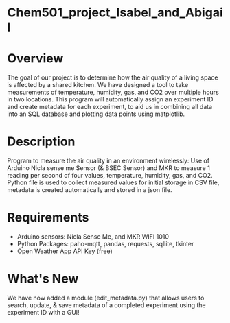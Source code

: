 # Chem501_project_Isabel_and_Abigail
<h1>Overview</h1>
<p>
The goal of our project is to determine how the air quality of a living space is affected by a shared kitchen. We have designed a tool to take measurements of temperature, humidity, gas, and CO2 over multiple hours in two locations. This program will automatically assign an experiment ID and create metadata for each experiment, to aid us in combining all data into an SQL database and plotting data points using matplotlib.
</p>

<h1>Description</h1>
<p>
Program to measure the air quality in an environment wirelessly: Use of Arduino Nicla sense me Sensor (& BSEC Sensor) and MKR to measure 1 reading per second of four values, temperature, humidity, gas, and CO2. Python file is used to collect measured values for initial storage in CSV file, metadata is created automatically and stored in a json file.
</p>

<h1>Requirements</h1>
<ul>
<li>Arduino sensors: Nicla Sense Me, and MKR WIFI 1010
</li>
<li>Python Packages: paho-mqtt, pandas, requests, sqllite, tkinter
</li>
<li>Open Weather App API Key (free)
</li>
</ul>

<h1>What's New</h1>
<p>
We have now added a module (edit_metadata.py) that allows users to search, update, & save metadata of a completed experiment using the experiment ID with a GUI!
</p>

